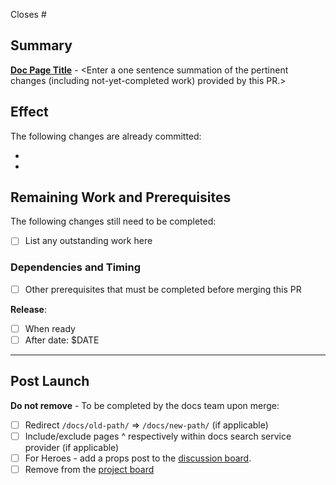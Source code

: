 <!--
Pull requests should be opened in a branch off the `main` branch.

For more information on contributing to Pantheon documentation:
- [Contributor Guidelines](https://pantheon.io/docs/contribute)
- [Style Guide](https://pantheon.io/docs/style-guide)
- and the [Google developer documentation style guide](https://developers.google.com/style) for formatting recommendations when contributing to the docs.

**Note:** Please fill out the PR template to ensure proper processing and release timing. If you're not sure about a section, leave it empty.
-->

Closes #

## Summary

<!-- Do not remove this section.

Example format: [Pantheon User Account Login Session Length](https://pantheon.io/docs/user-dashboard#pantheon-user-account-login-session-length)** - Adds action that Terminus users are also logged out after 24 hours of inactivity.
-->

**[Doc Page Title](https://pantheon.io/docs/doc-title)** - <Enter a one sentence summation of the pertinent changes (including not-yet-completed work) provided by this PR.>

## Effect

<!-- Use this section to detail the changes summarized above, or remove if not needed -->

The following changes are already committed:

*
*

## Remaining Work and Prerequisites

<!-- Remove if not needed -->
The following changes still need to be completed:

- [ ] List any outstanding work here

### Dependencies and Timing

<!-- If this PR relies on other work before it should be merged or if it should be merged after a certain date, detail that here. -->

- [ ] Other prerequisites that must be completed before merging this PR

**Release**:
- [ ] When ready
- [ ] After date: $DATE

--------------------------------------------------

## Post Launch

**Do not remove** - To be completed by the docs team upon merge:

- [ ] Redirect `/docs/old-path/` => `/docs/new-path/` (if applicable)
- [ ] Include/exclude pages ^ respectively within docs search service provider (if applicable)
- [ ] For Heroes - add a props post to the [discussion board](https://discuss.pantheon.io/c/pantheon-platform/documentation/17).
- [ ] Remove from the [project board](https://github.com/pantheon-systems/documentation/projects/14)
